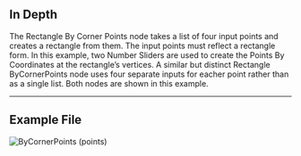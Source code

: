 ## In Depth
The Rectangle By Corner Points node takes a list of four input points and creates a rectangle from them. The input points must reflect a rectangle form. In this example, two Number Sliders are used to create the Points By Coordinates at the rectangle’s vertices. A similar but distinct Rectangle ByCornerPoints node uses four separate inputs for eacher point rather than as a single list. Both nodes are shown in this example.
___
## Example File

![ByCornerPoints (points)](./Autodesk.DesignScript.Geometry.Rectangle.ByCornerPoints(points)_img.jpg)

